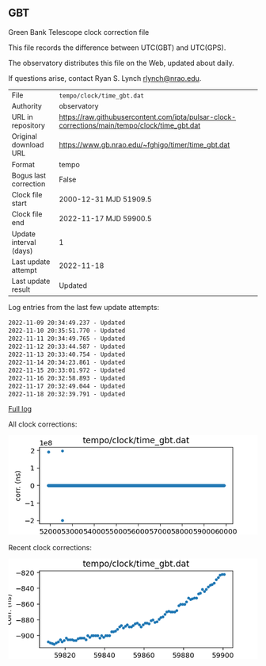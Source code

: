 
## GBT

Green Bank Telescope clock correction file

This file records the difference between UTC(GBT) and UTC(GPS).

The observatory distributes this file on the Web, updated about daily.

If questions arise, contact Ryan S. Lynch <rlynch@nrao.edu>.

|     |     |
|:--- |:--- |
| File | `tempo/clock/time_gbt.dat` |
| Authority | observatory |
| URL in repository | <https://raw.githubusercontent.com/ipta/pulsar-clock-corrections/main/tempo/clock/time_gbt.dat> |
| Original download URL | <https://www.gb.nrao.edu/~fghigo/timer/time_gbt.dat> |
| Format | tempo |
| Bogus last correction | False |
| Clock file start | 2000-12-31 MJD 51909.5 |
| Clock file end | 2022-11-17 MJD 59900.5 |
| Update interval (days) | 1 |
| Last update attempt | 2022-11-18 |
| Last update result | Updated |

Log entries from the last few update attempts:
```
2022-11-09 20:34:49.237 - Updated
2022-11-10 20:35:51.770 - Updated
2022-11-11 20:34:49.765 - Updated
2022-11-12 20:33:44.587 - Updated
2022-11-13 20:33:40.754 - Updated
2022-11-14 20:34:23.861 - Updated
2022-11-15 20:33:01.972 - Updated
2022-11-16 20:32:58.893 - Updated
2022-11-17 20:32:49.044 - Updated
2022-11-18 20:32:39.791 - Updated
```
[Full log](https://raw.githubusercontent.com/ipta/pulsar-clock-corrections/main/log/tempo/clock/time_gbt.dat.log)


All clock corrections:

![plot of all clock corrections](time_gbt.dat.png "All corrections")

Recent clock corrections:

![plot of recent clock corrections](time_gbt.dat.short.png "Recent corrections")

